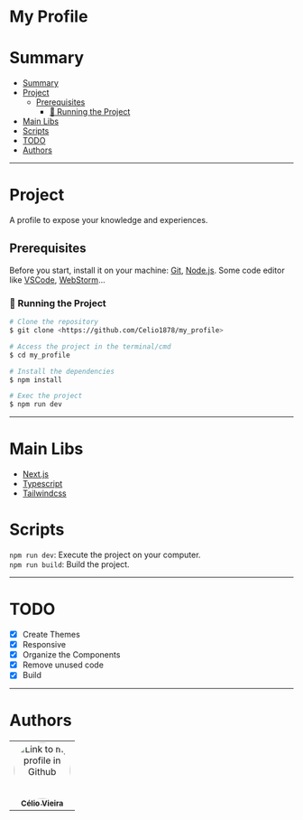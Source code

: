 <h1>My Profile</h1>

# Summary

- [Summary](#summary)
- [Project](#project)
    - [Prerequisites](#prerequisites)
        - [🎲 Running the Project](#-running-the-project)
- [Main Libs](#main-libs)
- [Scripts](#scripts)
- [TODO](#todo)
- [Authors](#authors)

---

# Project

A profile to expose your knowledge and experiences.

## Prerequisites

Before you start, install it on your machine:
[Git](https://git-scm.com), [Node.js](https://nodejs.org/en/).
Some code editor
like [VSCode](https://code.visualstudio.com/), [WebStorm](https://www.jetbrains.com/webstorm/promo/?source=google&medium=cpc&campaign=AMER_en_BR_WebStorm_Branded&term=webstorm&content=604189299307&gclid=CjwKCAiAzc2tBhA6EiwArv-i6TcmyVjdP40H0Sw8h_gV0ytQRVcLEIMCwjOpwVNGRA3Qk6Zuq-eBXxoCsVIQAvD_BwE)...

### 🎲 Running the Project

```bash
# Clone the repository
$ git clone <https://github.com/Celio1878/my_profile>

# Access the project in the terminal/cmd
$ cd my_profile

# Install the dependencies
$ npm install

# Exec the project
$ npm run dev
```

---

# Main Libs

- [Next.js](https://nextjs.org/)
- [Typescript](https://www.typescriptlang.org/)
- [Tailwindcss](https://tailwindcss.com/)

# Scripts

`npm run dev`: Execute the project on your computer.
<br>
`npm run build`: Build the project.

---

# TODO

- [x] Create Themes
- [x] Responsive
- [x] Organize the Components
- [x] Remove unused code
- [x] Build

---

# Authors

<table>
  <tr>
    <td style="text-align: center;"><a href="https://github.com/celio1878"><img style="border-radius: 50%;" src="https://avatars.githubusercontent.com/u/40040827?&v=4" width="100px;" alt="Link to my profile in Github" height="100px" title="Github Profile Link"/><br /><sub><b>Célio Vieira</b></sub></a></td>
  </tr>
</table>
